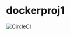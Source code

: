 # dockerproj1
[![CircleCI](https://circleci.com/gh/vijaytrendz/dockerproj1/tree/main.svg?style=svg)](https://circleci.com/gh/vijaytrendz/dockerproj1/tree/main)
